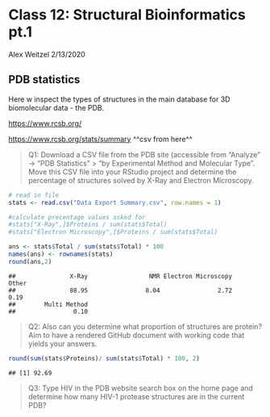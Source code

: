 Class 12: Structural Bioinformatics pt.1
================
Alex Weitzel
2/13/2020

## PDB statistics

Here w inspect the types of structures in the main database for 3D
biomolecular data - the PDB.

<https://www.rcsb.org/>

<https://www.rcsb.org/stats/summary> ^^csv from here^^

> Q1: Download a CSV file from the PDB site (accessible from “Analyze”
> -\> “PDB Statistics” \> “by Experimental Method and Molecular Type”.
> Move this CSV file into your RStudio project and determine the
> percentage of structures solved by X-Ray and Electron Microscopy.

``` r
# read in file
stats <- read.csv("Data Export Summary.csv", row.names = 1)

#calculate precentage values asked for
#stats["X-Ray",]$Proteins / sum(stats$Total)
#stats["Electron Microscopy",]$Proteins / sum(stats$Total)

ans <- stats$Total / sum(stats$Total) * 100
names(ans) <- rownames(stats)
round(ans,2)
```

    ##               X-Ray                 NMR Electron Microscopy               Other 
    ##               88.95                8.04                2.72                0.19 
    ##        Multi Method 
    ##                0.10

> Q2: Also can you determine what proportion of structures are protein?
> Aim to have a rendered GitHub document with working code that yields
> your answers.

``` r
round(sum(stats$Proteins)/ sum(stats$Total) * 100, 2)
```

    ## [1] 92.69

> Q3: Type HIV in the PDB website search box on the home page and
> determine how many HIV-1 protease structures are in the current PDB?

